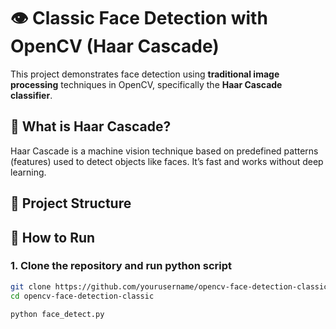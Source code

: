 # 👁️ Classic Face Detection with OpenCV (Haar Cascade)

This project demonstrates face detection using **traditional image processing** techniques in OpenCV, specifically the **Haar Cascade classifier**.

## 📌 What is Haar Cascade?

Haar Cascade is a machine vision technique based on predefined patterns (features) used to detect objects like faces. It’s fast and works without deep learning.

## 📂 Project Structure

## 🚀 How to Run

### 1. Clone the repository and run python script
```bash
git clone https://github.com/yourusername/opencv-face-detection-classic.git
cd opencv-face-detection-classic

python face_detect.py

